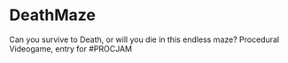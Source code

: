 # DeathMaze
Can you survive to Death, or will you die in this endless maze? Procedural Videogame, entry for #PROCJAM
